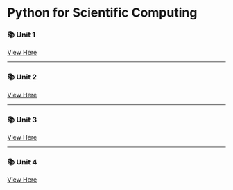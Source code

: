 # Python for Scientific Computing

### 📚 Unit 1

[View Here](./psc/unit-1)

---

### 📚 Unit 2

[View Here](./psc/unit-2)

---

### 📚 Unit 3

[View Here](./psc/unit-3)

---

### 📚 Unit 4

[View Here](./psc/unit-4)
